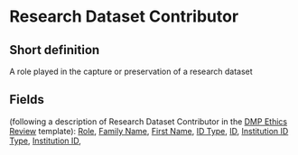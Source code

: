# Research Dataset Contributor
## Short definition
A role played in the capture or preservation of a research dataset
## Fields
(following a description of Research Dataset Contributor in the [DMP Ethics Review](../Templates/DMP%20Ethics%20Review.md) template):
[Role](../Object-Fields/Research%20Dataset%20Contributor/Role.md),
[Family Name](../Object-Fields/Research%20Dataset%20Contributor/Family%20Name.md),
[First Name](../Object-Fields/Research%20Dataset%20Contributor/First%20Name.md),
[ID Type](../Object-Fields/Research%20Dataset%20Contributor/ID%20Type.md),
[ID](../Object-Fields/Research%20Dataset%20Contributor/ID.md),
[Institution ID Type](../Object-Fields/Research%20Dataset%20Contributor/Institution%20ID%20Type.md),
[Institution ID](../Object-Fields/Research%20Dataset%20Contributor/Institution%20ID.md),
